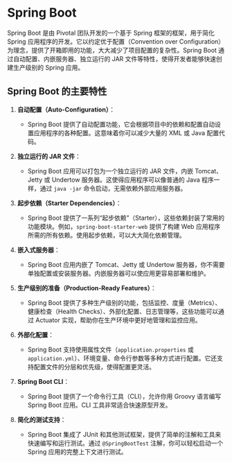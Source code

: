# Spring Boot

Spring Boot 是由 Pivotal 团队开发的一个基于 Spring 框架的框架，用于简化 Spring 应用程序的开发。它以约定优于配置（Convention over Configuration）为理念，提供了开箱即用的功能，大大减少了项目配置的复杂性。Spring Boot 通过自动配置、内嵌服务器、独立运行的 JAR 文件等特性，使得开发者能够快速创建生产级别的 Spring 应用。

## Spring Boot 的主要特性

1. **自动配置（Auto-Configuration）**：
   - Spring Boot 提供了自动配置功能，它会根据项目中的依赖和配置自动设置应用程序的各种配置。这意味着你可以减少大量的 XML 或 Java 配置代码。

2. **独立运行的 JAR 文件**：
   - Spring Boot 应用可以打包为一个独立运行的 JAR 文件，内嵌 Tomcat、Jetty 或 Undertow 服务器。这使得应用程序可以像普通的 Java 程序一样，通过 `java -jar` 命令启动，无需依赖外部应用服务器。

3. **起步依赖（Starter Dependencies）**：
   - Spring Boot 提供了一系列“起步依赖”（Starter），这些依赖封装了常用的功能模块。例如，`spring-boot-starter-web` 提供了构建 Web 应用程序所需的所有依赖。使用起步依赖，可以大大简化依赖管理。

4. **嵌入式服务器**：
   - Spring Boot 应用内嵌了 Tomcat、Jetty 或 Undertow 服务器，你不需要单独配置或安装服务器。内嵌服务器可以使应用更容易部署和维护。

5. **生产级别的准备（Production-Ready Features）**：
   - Spring Boot 提供了多种生产级别的功能，包括监控、度量（Metrics）、健康检查（Health Checks）、外部化配置、日志管理等，这些功能可以通过 Actuator 实现，帮助你在生产环境中更好地管理和监控应用。

6. **外部化配置**：
   - Spring Boot 支持使用属性文件（`application.properties` 或 `application.yml`）、环境变量、命令行参数等多种方式进行配置。它还支持配置文件的分层和优先级，使得配置更灵活。

7. **Spring Boot CLI**：
   - Spring Boot 提供了一个命令行工具（CLI），允许你用 Groovy 语言编写 Spring Boot 应用。CLI 工具非常适合快速原型开发。

8. **简化的测试支持**：
   - Spring Boot 集成了 JUnit 和其他测试框架，提供了简单的注解和工具来快速编写和运行测试。通过 `@SpringBootTest` 注解，你可以轻松启动一个 Spring 应用的完整上下文进行测试。



